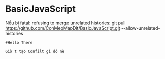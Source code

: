 # BasicJavaScript

Nếu bị fatal: refusing to merge unrelated histories:
    git pull https://github.com/ConMeoMapDit/BasicJavaScript.git --allow-unrelated-histories

    #Hello There

    Giờ t tạo Confilt gì đó nè